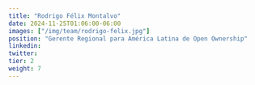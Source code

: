 ```yaml
---
title: "Rodrigo Félix Montalvo"
date: 2024-11-25T01:06:00-06:00
images: ["/img/team/rodrigo-felix.jpg"]
position: "Gerente Regional para América Latina de Open Ownership"
linkedin: 
twitter: 
tier: 2
weight: 7
---
```



